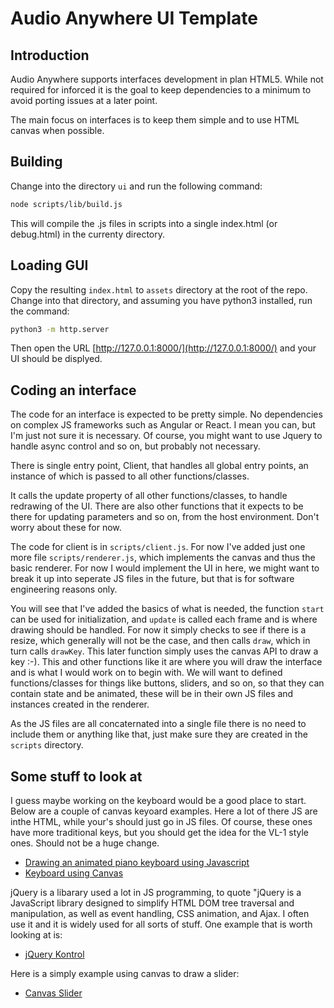 # Audio Anywhere UI Template

## Introduction

Audio Anywhere supports interfaces development in plan HTML5. While not required for inforced it is the goal to keep dependencies to a minimum to avoid porting issues at a later point.

The main focus on interfaces is to keep them simple and to use HTML canvas when possible.

## Building

Change into the directory ```ui``` and run the following command:

```bash
node scripts/lib/build.js
```

This will compile the .js files in scripts into a single index.html 
(or debug.html) in the currenty directory. 

## Loading GUI

Copy the resulting ```index.html``` to ```assets``` directory at the root of the repo. Change into that directory, and assuming you have python3 installed, run the command:

```bash
python3 -m http.server
```

Then open the URL [http://127.0.0.1:8000/](http://127.0.0.1:8000/) and your UI should be displyed.

## Coding an interface

The code for an interface is expected to be pretty simple. 
No dependencies on complex JS frameworks such as Angular or React. I
mean you can, but I'm just not sure it is necessary. Of course,
you might want to use Jquery to handle async control and so on, but 
probably not necessary.

There is single entry point, Client, that handles all global entry points, an instance of which is passed to all other functions/classes.

It calls the update property of all other functions/classes, to handle
redrawing of the UI. There are also other functions that it expects 
to be there for updating parameters and so on, from the host environment. Don't worry about these for now.

The code for client is in ```scripts/client.js```. For now I've added just one more file ```scripts/renderer.js```, which implements the canvas and thus the basic renderer. For now I would implement the UI in here, we might want to break it up into seperate JS files in the future, but that is for software engineering reasons only.

You will see that I've added the basics of what is needed, the function ```start``` can be used for initialization, and ```update``` is called each frame and is where drawing should be handled. For now it simply checks to see if there is a resize, which generally will not be the case, and then calls ```draw```, which in turn calls ```drawKey```. This later function simply uses the canvas API to draw a key :-). This and other functions like it are where you will draw the interface and is what I would work on to begin with. We will want to defined functions/classes for things like buttons, sliders, and so on, so that they can contain state and be animated, these will be in their own JS files and instances created in the renderer. 

As the JS files are all concaternated into a single file there is no need to include them or anything like that, just make sure they are created in the ```scripts``` directory.

## Some stuff to look at

I guess maybe working on the keyboard would be a good place to start. Below are
a couple of canvas keyoard examples. Here a lot of there JS are inthe HTML, 
while your's should just go in JS files. Of course, these ones have more traditional 
keys, but you should get the idea for the VL-1 style ones. Should not be a huge change. 

- [Drawing an animated piano keyboard using Javascript](https://www.benjaminpritchard.org/drawing-an-animated-piano-keyboard-using-javascript/)
- [Keyboard using Canvas](https://www.youtube.com/watch?v=W88oVRkGcPU)

jQuery is a libarary used a lot in JS programming, to quote "jQuery is a JavaScript library designed to simplify HTML DOM tree traversal and manipulation, as well as event handling, CSS animation, and Ajax. I often use it and it is widely used for all sorts of stuff. One example that is worth looking at is:

- [jQuery Kontrol](https://github.com/aterrien/jQuery-Kontrol)

Here is a simply example using canvas to draw a slider:

- [Canvas  Slider](https://www.c-sharpcorner.com/UploadFile/18ddf7/html5-canvas-slider-control-without-using-range-input/)